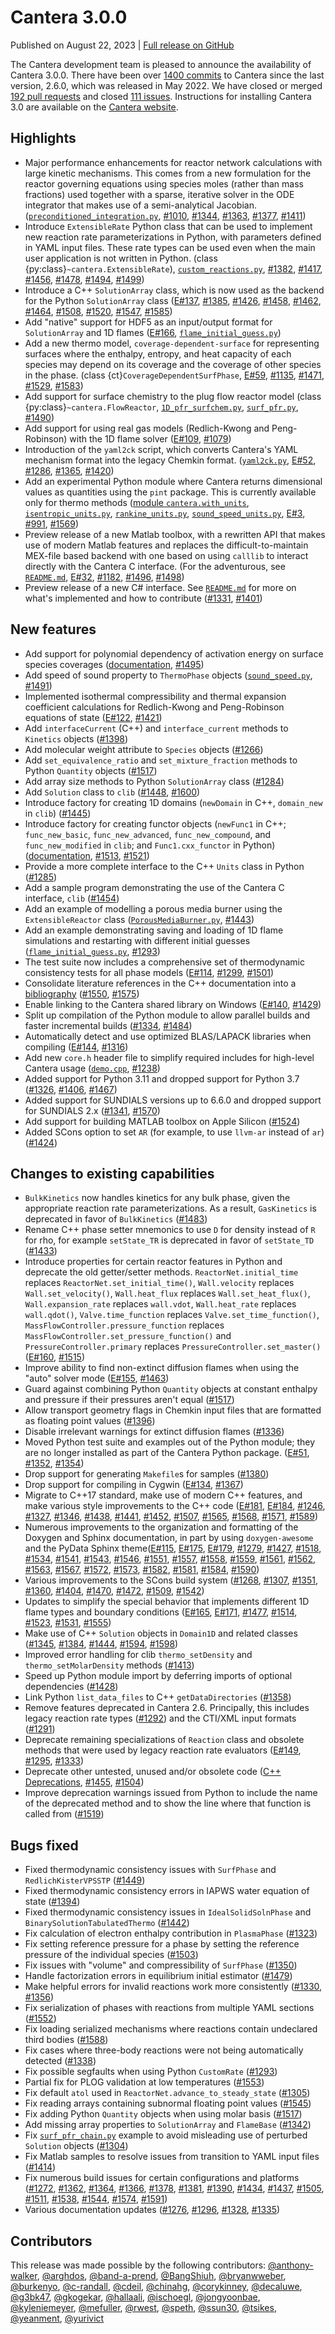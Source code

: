# Cantera 3.0.0

Published on August 22, 2023 | [Full release on GitHub](https://github.com/Cantera/cantera/releases/tag/v3.0.0)

The Cantera development team is pleased to announce the availability of Cantera 3.0.0. There have been over [1400 commits](https://github.com/Cantera/cantera/wiki/Cantera-3.0.0-Changelog) to Cantera since the last version, 2.6.0, which was released in May 2022. We have closed or merged [192 pull requests](https://github.com/Cantera/cantera/pulls?q=is%3Apr+merged%3A2022-05-01..2023-08-22+is%3Aclosed) and closed [111 issues](https://github.com/Cantera/cantera/issues?q=is%3Aissue+closed%3A2022-05-01..2023-08-22+is%3Aclosed). Instructions for installing Cantera 3.0 are available on the [Cantera website](/install/index).

## Highlights

- Major performance enhancements for reactor network calculations with large kinetic mechanisms. This comes from a new formulation for the reactor governing equations using species moles (rather than mass fractions) used together with a sparse, iterative solver in the ODE integrator that makes use of a semi-analytical Jacobian. ([`preconditioned_integration.py`](/examples/python/reactors/preconditioned_integration), [#1010](https://github.com/Cantera/cantera/pull/1010), [#1344](https://github.com/Cantera/cantera/pull/1344), [#1363](https://github.com/Cantera/cantera/pull/1363), [#1377](https://github.com/Cantera/cantera/pull/1377), [#1411](https://github.com/Cantera/cantera/pull/1411))
- Introduce `ExtensibleRate` Python class that can be used to implement new reaction rate parameterizations in Python, with parameters defined in YAML input files. These rate types can be used even when the main user application is not written in Python. (class {py:class}`~cantera.ExtensibleRate`), [`custom_reactions.py`](/examples/python/kinetics/custom_reactions), [#1382](https://github.com/Cantera/cantera/pull/1382), [#1417](https://github.com/Cantera/cantera/pull/1417), [#1456](https://github.com/Cantera/cantera/pull/1456), [#1478](https://github.com/Cantera/cantera/pull/1478), [#1494](https://github.com/Cantera/cantera/pull/1494), [#1499](https://github.com/Cantera/cantera/pull/1499))
- Introduce a C++ `SolutionArray` class, which is now used as the backend for the Python `SolutionArray` class ([E#137](https://github.com/Cantera/enhancements/issues/137), [#1385](https://github.com/Cantera/cantera/pull/1385), [#1426](https://github.com/Cantera/cantera/pull/1426), [#1458](https://github.com/Cantera/cantera/pull/1458), [#1462](https://github.com/Cantera/cantera/pull/1462), [#1464](https://github.com/Cantera/cantera/pull/1464), [#1508](https://github.com/Cantera/cantera/pull/1508), [#1520](https://github.com/Cantera/cantera/pull/1520), [#1547](https://github.com/Cantera/cantera/pull/1547), [#1585](https://github.com/Cantera/cantera/pull/1585))
- Add "native" support for HDF5 as an input/output format for `SolutionArray` and 1D flames ([E#166](https://github.com/Cantera/enhancements/issues/166), [`flame_initial_guess.py`](/examples/python/onedim/flame_initial_guess))
- Add a new thermo model, `coverage-dependent-surface` for representing surfaces where the enthalpy, entropy, and heat capacity of each species may depend on its coverage and the coverage of other species in the phase. (class {ct}`CoverageDependentSurfPhase`, [E#59](https://github.com/Cantera/enhancements/issues/59), [#1135](https://github.com/Cantera/cantera/pull/1135), [#1471](https://github.com/Cantera/cantera/pull/1471), [#1529](https://github.com/Cantera/cantera/pull/1529), [#1583](https://github.com/Cantera/cantera/pull/1583))
- Add support for surface chemistry to the plug flow reactor model (class {py:class}`~cantera.FlowReactor`, [`1D_pfr_surfchem.py`](/examples/python/reactors/1D_pfr_surfchem), [`surf_pfr.py`](/examples/python/reactors/surf_pfr), [#1490](https://github.com/Cantera/cantera/pull/1490))
- Add support for using real gas models (Redlich-Kwong and Peng-Robinson) with the 1D flame solver ([E#109](https://github.com/Cantera/enhancements/issues/109), [#1079](https://github.com/Cantera/cantera/pull/1079))
- Introduction of the `yaml2ck` script, which converts Cantera's YAML mechanism format into the legacy Chemkin format. ([`yaml2ck.py`](/yaml/yaml2ck), [E#52](https://github.com/Cantera/enhancements/issues/52), [#1286](https://github.com/Cantera/cantera/pull/1286), [#1365](https://github.com/Cantera/cantera/pull/1365), [#1420](https://github.com/Cantera/cantera/pull/1420))
- Add an experimental Python module where Cantera returns dimensional values as quantities using the `pint` package. This is currently available only for thermo methods ([module `cantera.with_units`](/python/units), [`isentropic_units.py`](/examples/python/thermo/isentropic_units), [`rankine_units.py`](/examples/python/thermo/rankine_units), [`sound_speed_units.py`](/examples/python/thermo/sound_speed_units), [E#3](https://github.com/Cantera/enhancements/issues/3), [#991](https://github.com/Cantera/cantera/pull/991), [#1569](https://github.com/Cantera/cantera/pull/1569))
- Preview release of a new Matlab toolbox, with a rewritten API that makes use of modern Matlab features and replaces the difficult-to-maintain MEX-file based backend with one based on using `calllib` to interact directly with the Cantera C interface. (For the adventurous, see [`README.md`](https://github.com/Cantera/cantera/blob/main/interfaces/matlab_experimental/readme.md), [E#32](https://github.com/Cantera/enhancements/issues/32), [#1182](https://github.com/Cantera/cantera/pull/1182), [#1496](https://github.com/Cantera/cantera/pull/1496), [#1498](https://github.com/Cantera/cantera/pull/1498))
- Preview release of a new C# interface. See [`README.md`](https://github.com/Cantera/cantera/blob/main/interfaces/dotnet/README.md) for more on what's implemented and how to contribute ([#1331](https://github.com/Cantera/cantera/pull/1331), [#1401](https://github.com/Cantera/cantera/pull/1401))

## New features

- Add support for polynomial dependency of activation energy on surface species coverages ([documentation](sec-yaml-interface-Arrhenius), [#1495](https://github.com/Cantera/cantera/pull/1495))
- Add speed of sound property to `ThermoPhase` objects ([`sound_speed.py`](/examples/python/thermo/sound_speed), [#1491](https://github.com/Cantera/cantera/pull/1491))
- Implemented isothermal compressibility and thermal expansion coefficient calculations for Redlich-Kwong and Peng-Robinson equations of state ([E#122](https://github.com/Cantera/enhancements/issues/122), [#1421](https://github.com/Cantera/cantera/pull/1421))
- Add `interfaceCurrent` (C++) and `interface_current` methods to `Kinetics` objects ([#1398](https://github.com/Cantera/cantera/pull/1398))
- Add molecular weight attribute to `Species` objects ([#1266](https://github.com/Cantera/cantera/pull/1266))
- Add `set_equivalence_ratio` and `set_mixture_fraction` methods to Python `Quantity` objects ([#1517](https://github.com/Cantera/cantera/pull/1517))
- Add array size methods to Python `SolutionArray` class ([#1284](https://github.com/Cantera/cantera/pull/1284))
- Add `Solution` class to `clib` ([#1448](https://github.com/Cantera/cantera/pull/1448), [#1600](https://github.com/Cantera/cantera/pull/1600))
- Introduce factory for creating 1D domains (`newDomain` in C++, `domain_new` in `clib`) ([#1445](https://github.com/Cantera/cantera/pull/1445))
- Introduce factory for creating functor objects (`newFunc1` in C++; `func_new_basic`, `func_new_advanced`, `func_new_compound`, and `func_new_modified` in `clib`; and `Func1.cxx_functor` in Python) (<a href="../../cxx/dc/d4c/group__func1.html">documentation</a>, [#1513](https://github.com/Cantera/cantera/pull/1513), [#1521](https://github.com/Cantera/cantera/pull/1521))
- Provide a more complete interface to the C++ `Units` class in Python ([#1285](https://github.com/Cantera/cantera/pull/1285))
- Add a sample program demonstrating the use of the Cantera C interface, `clib` ([#1454](https://github.com/Cantera/cantera/pull/1454))
- Add an example of modelling a porous media burner using the `ExtensibleReactor` class ([`PorousMediaBurner.py`](/examples/python/reactors/PorousMediaBurner), [#1443](https://github.com/Cantera/cantera/pull/1443))
- Add an example demonstrating saving and loading of 1D flame simulations and restarting with different initial guesses ([`flame_initial_guess.py`](/examples/python/onedim/flame_initial_guess), [#1293](https://github.com/Cantera/cantera/pull/1293))
- The test suite now includes a comprehensive set of thermodynamic consistency tests for all phase models ([E#114](https://github.com/Cantera/enhancements/issues/114), [#1299](https://github.com/Cantera/cantera/pull/1299), [#1501](https://github.com/Cantera/cantera/pull/1501))
- Consolidate literature references in the C++ documentation into a <a href="../../cxx/d0/de3/citelist.html">bibliography</a> ([#1550](https://github.com/Cantera/cantera/pull/1550), [#1575](https://github.com/Cantera/cantera/pull/1575))
- Enable linking to the Cantera shared library on Windows ([E#140](https://github.com/Cantera/enhancements/issues/140), [#1429](https://github.com/Cantera/cantera/pull/1429))
- Split up compilation of the Python module to allow parallel builds and faster incremental builds ([#1334](https://github.com/Cantera/cantera/pull/1334), [#1484](https://github.com/Cantera/cantera/pull/1484))
- Automatically detect and use optimized BLAS/LAPACK libraries when compiling ([E#144](https://github.com/Cantera/enhancements/issues/144), [#1316](https://github.com/Cantera/cantera/pull/1316))
- Add new `core.h` header file to simplify required includes for high-level Cantera usage ([`demo.cpp`](/examples/cxx/demo), [#1238](https://github.com/Cantera/cantera/pull/1238))
- Added support for Python 3.11 and dropped support for Python 3.7 ([#1326](https://github.com/Cantera/cantera/pull/1326), [#1406](https://github.com/Cantera/cantera/pull/1406), [#1467](https://github.com/Cantera/cantera/pull/1467))
- Added support for SUNDIALS versions up to 6.6.0 and dropped support for SUNDIALS 2.x ([#1341](https://github.com/Cantera/cantera/pull/1341), [#1570](https://github.com/Cantera/cantera/pull/1570))
- Add support for building MATLAB toolbox on Apple Silicon ([#1524](https://github.com/Cantera/cantera/pull/1524))
- Added SCons option to set `AR` (for example, to use `llvm-ar` instead of `ar`) ([#1424](https://github.com/Cantera/cantera/pull/1424))

## Changes to existing capabilities

- `BulkKinetics` now handles kinetics for any bulk phase, given the appropriate reaction rate parameterizations. As a result, `GasKinetics` is deprecated in favor of `BulkKinetics` ([#1483](https://github.com/Cantera/cantera/pull/1483))
- Rename C++ phase setter mnemonics to use `D` for density instead of `R` for rho, for example `setState_TR` is deprecated in favor of `setState_TD` ([#1433](https://github.com/Cantera/cantera/pull/1433))
- Introduce properties for certain reactor features in Python and deprecate the old getter/setter methods. `ReactorNet.initial_time` replaces `ReactorNet.set_initial_time()`, `Wall.velocity` replaces `Wall.set_velocity()`, `Wall.heat_flux` replaces `Wall.set_heat_flux()`, `Wall.expansion_rate` replaces `wall.vdot`, `Wall.heat_rate` replaces `wall.qdot()`, `Valve.time_function` replaces `Valve.set_time_function()`, `MassFlowController.pressure_function` replaces `MassFlowController.set_pressure_function()` and `PressureController.primary` replaces `PressureController.set_master()` ([E#160](https://github.com/Cantera/enhancements/issues/160), [#1515](https://github.com/Cantera/cantera/pull/1515))
- Improve ability to find non-extinct diffusion flames when using the "auto" solver mode ([E#155](https://github.com/Cantera/enhancements/issues/155), [#1463](https://github.com/Cantera/cantera/pull/1463))
- Guard against combining Python `Quantity` objects at constant enthalpy and pressure if their pressures aren't equal ([#1517](https://github.com/Cantera/cantera/pull/1517))
- Allow transport geometry flags in Chemkin input files that are formatted as floating point values ([#1396](https://github.com/Cantera/cantera/pull/1396))
- Disable irrelevant warnings for extinct diffusion flames ([#1336](https://github.com/Cantera/cantera/pull/1336))
- Moved Python test suite and examples out of the Python module; they are no longer installed as part of the Cantera Python package. ([E#51](https://github.com/Cantera/enhancements/issues/51), [#1352](https://github.com/Cantera/cantera/pull/1352), [#1354](https://github.com/Cantera/cantera/pull/1354))
- Drop support for generating `Makefile`s for samples ([#1380](https://github.com/Cantera/cantera/pull/1380))
- Drop support for compiling in Cygwin ([E#134](https://github.com/Cantera/enhancements/issues/134), [#1367](https://github.com/Cantera/cantera/pull/1367))
- Migrate to C++17 standard, make use of modern C++ features, and make various style improvements to the C++ code ([E#181](https://github.com/Cantera/enhancements/issues/181), [E#184](https://github.com/Cantera/enhancements/issues/184), [#1246](https://github.com/Cantera/cantera/pull/1246), [#1327](https://github.com/Cantera/cantera/pull/1327), [#1346](https://github.com/Cantera/cantera/pull/1346), [#1438](https://github.com/Cantera/cantera/pull/1438), [#1441](https://github.com/Cantera/cantera/pull/1441), [#1452](https://github.com/Cantera/cantera/pull/1452), [#1507](https://github.com/Cantera/cantera/pull/1507), [#1565](https://github.com/Cantera/cantera/pull/1565), [#1568](https://github.com/Cantera/cantera/pull/1568), [#1571](https://github.com/Cantera/cantera/pull/1571), [#1589](https://github.com/Cantera/cantera/pull/1589))
- Numerous improvements to the organization and formatting of the Doxygen and Sphinx documentation, in part by using `doxygen-awesome` and the PyData Sphinx theme([E#115](https://github.com/Cantera/enhancements/issues/115), [E#175](https://github.com/Cantera/enhancements/issues/175), [E#179](https://github.com/Cantera/enhancements/issues/179), [#1279](https://github.com/Cantera/cantera/pull/1279), [#1427](https://github.com/Cantera/cantera/pull/1427), [#1518](https://github.com/Cantera/cantera/pull/1518), [#1534](https://github.com/Cantera/cantera/pull/1534), [#1541](https://github.com/Cantera/cantera/pull/1541), [#1543](https://github.com/Cantera/cantera/pull/1543), [#1546](https://github.com/Cantera/cantera/pull/1546), [#1551](https://github.com/Cantera/cantera/pull/1551), [#1557](https://github.com/Cantera/cantera/pull/1557), [#1558](https://github.com/Cantera/cantera/pull/1558), [#1559](https://github.com/Cantera/cantera/pull/1559), [#1561](https://github.com/Cantera/cantera/pull/1561), [#1562](https://github.com/Cantera/cantera/pull/1562), [#1563](https://github.com/Cantera/cantera/pull/1563), [#1567](https://github.com/Cantera/cantera/pull/1567), [#1572](https://github.com/Cantera/cantera/pull/1572), [#1573](https://github.com/Cantera/cantera/pull/1573), [#1582](https://github.com/Cantera/cantera/pull/1582), [#1581](https://github.com/Cantera/cantera/pull/1581), [#1584](https://github.com/Cantera/cantera/pull/1584), [#1590](https://github.com/Cantera/cantera/pull/1590))
- Various improvements to the SCons build system ([#1268](https://github.com/Cantera/cantera/pull/1268), [#1307](https://github.com/Cantera/cantera/pull/1307), [#1351](https://github.com/Cantera/cantera/pull/1351), [#1360](https://github.com/Cantera/cantera/pull/1360), [#1404](https://github.com/Cantera/cantera/pull/1404), [#1470](https://github.com/Cantera/cantera/pull/1470), [#1472](https://github.com/Cantera/cantera/pull/1472), [#1509](https://github.com/Cantera/cantera/pull/1509), [#1542](https://github.com/Cantera/cantera/pull/1542))
- Updates to simplify the special behavior that implements different 1D flame types and boundary conditions ([E#165](https://github.com/Cantera/enhancements/issues/165), [E#171](https://github.com/Cantera/enhancements/issues/171), [#1477](https://github.com/Cantera/cantera/pull/1477), [#1514](https://github.com/Cantera/cantera/pull/1514), [#1523](https://github.com/Cantera/cantera/pull/1523), [#1531](https://github.com/Cantera/cantera/pull/1531), [#1555](https://github.com/Cantera/cantera/pull/1555))
- Make use of C++ `Solution` objects in `Domain1D` and related classes ([#1345](https://github.com/Cantera/cantera/pull/1345), [#1384](https://github.com/Cantera/cantera/pull/1384), [#1444](https://github.com/Cantera/cantera/pull/1444), [#1594](https://github.com/Cantera/cantera/pull/1594), [#1598](https://github.com/Cantera/cantera/pull/1598))
- Improved error handling for clib `thermo_setDensity` and `thermo_setMolarDensity` methods ([#1413](https://github.com/Cantera/cantera/pull/1413))
- Speed up Python module import by deferring imports of optional dependencies ([#1428](https://github.com/Cantera/cantera/pull/1428))
- Link Python `list_data_files` to C++ `getDataDirectories` ([#1358](https://github.com/Cantera/cantera/pull/1358))
- Remove features deprecated in Cantera 2.6. Principally, this includes legacy reaction rate types ([#1292](https://github.com/Cantera/cantera/pull/1292)) and the CTI/XML input formats ([#1291](https://github.com/Cantera/cantera/pull/1291))
- Deprecate remaining specializations of `Reaction` class and obsolete methods that were used by legacy reaction rate evaluators ([E#149](https://github.com/Cantera/enhancements/issues/149), [#1295](https://github.com/Cantera/cantera/pull/1295), [#1333](https://github.com/Cantera/cantera/pull/1333))
- Deprecate other untested, unused and/or obsolete code (<a href="../../cxx/da/d58/deprecated.html">C++ Deprecations</a>, [#1455](https://github.com/Cantera/cantera/pull/1455), [#1504](https://github.com/Cantera/cantera/pull/1504))
- Improve deprecation warnings issued from Python to include the name of the deprecated method and to show the line where that function is called from ([#1519](https://github.com/Cantera/cantera/pull/1519))

## Bugs fixed

- Fixed thermodynamic consistency issues with `SurfPhase` and `RedlichKisterVPSSTP` ([#1449](https://github.com/Cantera/cantera/pull/1449))
- Fixed thermodynamic consistency errors in IAPWS water equation of state ([#1394](https://github.com/Cantera/cantera/pull/1394))
- Fixed thermodynamic consistency issues in `IdealSolidSolnPhase` and `BinarySolutionTabulatedThermo` ([#1442](https://github.com/Cantera/cantera/pull/1442))
- Fix calculation of electron enthalpy contribution in `PlasmaPhase` ([#1323](https://github.com/Cantera/cantera/pull/1323))
- Fix setting reference pressure for a phase by setting the reference pressure of the individual species ([#1503](https://github.com/Cantera/cantera/pull/1503))
- Fix issues with "volume" and compressibility of `SurfPhase` ([#1350](https://github.com/Cantera/cantera/pull/1350))
- Handle factorization errors in equilibrium initial estimator ([#1479](https://github.com/Cantera/cantera/pull/1479))
- Make helpful errors for invalid reactions work more consistently ([#1330](https://github.com/Cantera/cantera/pull/1330), [#1356](https://github.com/Cantera/cantera/pull/1356))
- Fix serialization of phases with reactions from multiple YAML sections ([#1552](https://github.com/Cantera/cantera/pull/1552))
- Fix loading serialized mechanisms where reactions contain undeclared third bodies ([#1588](https://github.com/Cantera/cantera/pull/1588))
- Fix cases where three-body reactions were not being automatically detected ([#1338](https://github.com/Cantera/cantera/pull/1338))
- Fix possible segfaults when using Python `CustomRate` ([#1293](https://github.com/Cantera/cantera/pull/1293))
- Partial fix for PLOG validation at low temperatures ([#1553](https://github.com/Cantera/cantera/pull/1553))
- Fix default `atol` used in `ReactorNet.advance_to_steady_state` ([#1305](https://github.com/Cantera/cantera/pull/1305))
- Fix reading arrays containing subnormal floating point values ([#1545](https://github.com/Cantera/cantera/pull/1545))
- Fix adding Python `Quantity` objects when using molar basis ([#1517](https://github.com/Cantera/cantera/pull/1517))
- Add missing array properties to `SolutionArray` and `FlameBase` ([#1342](https://github.com/Cantera/cantera/pull/1342))
- Fix [`surf_pfr_chain.py`](/examples/python/reactors/surf_pfr_chain) example to avoid misleading use of perturbed `Solution` objects ([#1304](https://github.com/Cantera/cantera/pull/1304))
- Fix Matlab samples to resolve issues from transition to YAML input files ([#1414](https://github.com/Cantera/cantera/pull/1414))
- Fix numerous build issues for certain configurations and platforms ([#1272](https://github.com/Cantera/cantera/pull/1272), [#1362](https://github.com/Cantera/cantera/pull/1362), [#1364](https://github.com/Cantera/cantera/pull/1364), [#1366](https://github.com/Cantera/cantera/pull/1366), [#1378](https://github.com/Cantera/cantera/pull/1378), [#1381](https://github.com/Cantera/cantera/pull/1381), [#1390](https://github.com/Cantera/cantera/pull/1390), [#1434](https://github.com/Cantera/cantera/pull/1434), [#1437](https://github.com/Cantera/cantera/pull/1437), [#1505](https://github.com/Cantera/cantera/pull/1505), [#1511](https://github.com/Cantera/cantera/pull/1511), [#1538](https://github.com/Cantera/cantera/pull/1538), [#1544](https://github.com/Cantera/cantera/pull/1544), [#1574](https://github.com/Cantera/cantera/pull/1574), [#1591](https://github.com/Cantera/cantera/pull/1591))
- Various documentation updates ([#1276](https://github.com/Cantera/cantera/pull/1276), [#1296](https://github.com/Cantera/cantera/pull/1296), [#1328](https://github.com/Cantera/cantera/pull/1328), [#1335](https://github.com/Cantera/cantera/pull/1335))


## Contributors

This release was made possible by the following contributors: [@anthony-walker](https://github.com/anthony-walker), [@arghdos](https://github.com/arghdos), [@band-a-prend](https://github.com/band-a-prend), [@BangShiuh](https://github.com/BangShiuh), [@bryanwweber](https://github.com/bryanwweber), [@burkenyo](https://github.com/burkenyo), [@c-randall](https://github.com/c-randall), [@cdeil](https://github.com/cdeil), [@chinahg](https://github.com/chinahg), [@corykinney](https://github.com/corykinney), [@decaluwe](https://github.com/decaluwe), [@g3bk47](https://github.com/g3bk47), [@gkogekar](https://github.com/gkogekar), [@hallaali](https://github.com/hallaali), [@ischoegl](https://github.com/ischoegl), [@jongyoonbae](https://github.com/jongyoonbae), [@kyleniemeyer](https://github.com/kyleniemeyer), [@mefuller](https://github.com/mefuller), [@rwest](https://github.com/rwest), [@speth](https://github.com/speth), [@ssun30](https://github.com/ssun30), [@tsikes](https://github.com/tsikes), [@yeanment](https://github.com/yeanment), [@yurivict](https://github.com/yurivict)
